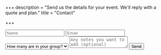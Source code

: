 +++
description = "Send us the details for your event. We'll reply with a quote and plan."
title = "Contact"

+++
<form method="POST" action="https://formspree.io/lee@swiftfitevents.com" class="contact">
  <input type="name" name="name" placeholder="Name">
  <input type="email" name="email" placeholder="Email">
  <select name="groupsize" id="groupsize">
      <option value="" disabled selected>How many are in your group?</option>
      <option value="1-10">1-10</option>
      <option value="11-50">11-50</option>
      <option value="51-100">51-100</option>
      <option value="100+">100+</option>
  </select>
  <textarea name="message" placeholder="Any notes you want to add (optional)"></textarea>
  <button type="submit">Send</button>
  <input type="hidden" name="_next" value="/thanks" />
  <input type="hidden" name="_subject" value="Running with Ranger" />
</form>
